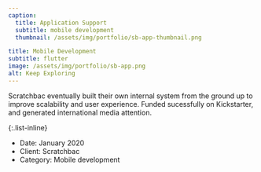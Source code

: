 ```yaml
---
caption:
  title: Application Support
  subtitle: mobile development
  thumbnail: /assets/img/portfolio/sb-app-thumbnail.png

title: Mobile Development
subtitle: flutter
image: /assets/img/portfolio/sb-app.png
alt: Keep Exploring
---
```


Scratchbac eventually built their own internal system from the ground up to improve scalability and user experience. Funded sucessfully on Kickstarter, and generated international media attention.

{:.list-inline}

- Date: January 2020
- Client: Scratchbac
- Category: Mobile development
